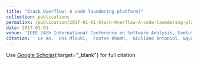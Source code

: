 ```yaml
---
title: "Stack Overflow: A code laundering platform?"
collection: publications
permalink: /publication/2017-01-01-Stack-Overflow-A-code-laundering-platform
date: 2017-01-01
venue: 'IEEE 24th International Conference on Software Analysis, Evolution and Reengineering, SANER 2017, Klagenfurt, Austria, February 20-24, 2017'
citation: ' Le An,  Ons Mlouki,  Foutse Khomh,  Giuliano Antoniol, &quot;Stack Overflow: A code laundering platform?.&quot; IEEE 24th International Conference on Software Analysis, Evolution and Reengineering, SANER 2017, Klagenfurt, Austria, February 20-24, 2017, 2017.'
---
```

Use [Google Scholar](https://scholar.google.com/scholar?q=Stack+Overflow:+A+code+laundering+platform?){:target="_blank"} for full citation